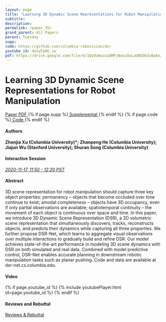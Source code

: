 ```yaml
---
layout: page
title: "Learning 3D Dynamic Scene Representations for Robot Manipulation"
subtitle: 
description:
permalink: /paper_35/
grand_parent: All Papers
parent: Tuesday
supp: 
code: https://github.com/columbia-robovision/dsr
youtube_id: da2yFpHG_iw
pdf: https://drive.google.com/file/d/1DyOUmoza18MPjWaocOuLaUBQ363u8pAo/view
---
```


# Learning 3D Dynamic Scene Representations for Robot Manipulation

<a href="https://drive.google.com/file/d/1DyOUmoza18MPjWaocOuLaUBQ363u8pAo/view" target="_blank" rel="noopener noreferrer" class="btn btn-blue"><i class="fa fa-file-text-o" aria-hidden="true"></i> Paper PDF </a> {% if page.supp %}<a href="" target="_blank" rel="noopener noreferrer" class="btn btn-green"><i class="fa fa-file-text-o" aria-hidden="true"></i> Supplemental </a>{% endif %} {% if page.code %}<a href="https://github.com/columbia-robovision/dsr" target="_blank" rel="noopener noreferrer" class="btn"><i class="fa fa-github" aria-hidden="true"></i> Code </a>{% endif %} 

#### Authors
**Zhenjia Xu (Columbia University)*; Zhanpeng He (Columbia University); Jiajun Wu (Stanford University); Shuran Song (Columbia University)**

#### Interactive Session
<a href="https://pheedloop.com/corl2020/virtual/?page=sessions&section=SES8L13RCX3CUM53K" target="_blank" rel="noopener noreferrer"><em>2020-11-17, 11:50 - 12:20 PST </em></a>

#### Abstract
3D scene representation for robot manipulation should capture three key object properties: permanency – objects that become occluded over time continue to exist; amodal completeness – objects have 3D occupancy, even if only partial observations are available; spatiotemporal continuity – the movement of each object is continuous over space and time. In this paper, we introduce 3D Dynamic Scene Representation (DSR), a 3D volumetric scene representation that simultaneously discovers, tracks, reconstructs objects, and predicts their dynamics while capturing all three properties. We further propose DSR-Net, which learns to aggregate visual observations over multiple interactions to gradually build and refine DSR. Our model achieves state-of-the-art performance in modeling 3D scene dynamics with DSR on both simulated and real data. Combined with model predictive control, DSR-Net enables accurate planning in downstream robotic manipulation tasks such as planar pushing. Code and data are available at dsr-net.cs.columbia.edu.

#### Video
{% if page.youtube_id %}
{% include youtubePlayer.html id=page.youtube_id %}
{% endif %}

#### Reviews and Rebuttal
<a href="https://drive.google.com/file/d/1YpY-cDmWF5PwogIL0lv3jmAfPqd8UPqb/view" target="_blank" rel="noopener noreferrer" class="btn btn-purple"><i class="fa fa-pencil-square-o" aria-hidden="true"></i> Reviews & Rebuttal </a>

